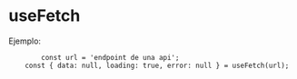 # useFetch
Ejemplo:

```
        const url = 'endpoint de una api';
    const { data: null, loading: true, error: null } = useFetch(url);

```

